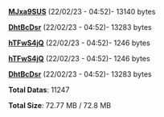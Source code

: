 [**MJxa9SUS**](/data/MJxa9SUS.txt) (22/02/23 - 04:52)- 13140 bytes

[**DhtBcDsr**](/data/DhtBcDsr.txt) (22/02/23 - 04:52)- 13283 bytes

[**hTFwS4jQ**](/data/hTFwS4jQ.txt) (22/02/23 - 04:52)- 1246 bytes

[**hTFwS4jQ**](/data/hTFwS4jQ.txt) (22/02/23 - 04:52)- 1246 bytes

[**DhtBcDsr**](/data/DhtBcDsr.txt) (22/02/23 - 04:52)- 13283 bytes

**Total Datas**: 11247

**Total Size**: 72.77 MB / 72.8 MB